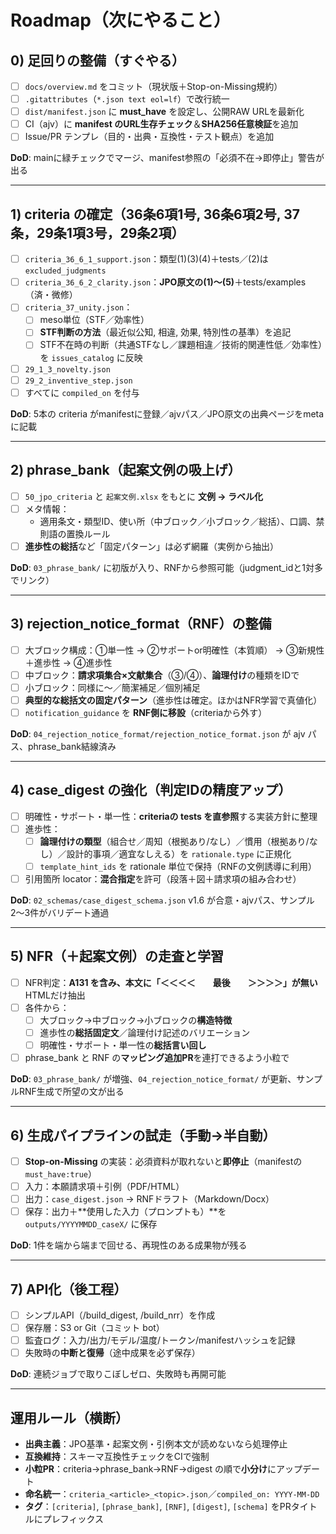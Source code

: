 # Roadmap（次にやること）

## 0) 足回りの整備（すぐやる）
- [ ] `docs/overview.md` をコミット（現状版＋Stop-on-Missing規約）
- [ ] `.gitattributes`（`*.json text eol=lf`）で改行統一
- [ ] `dist/manifest.json` に **must_have** を設定し、公開RAW URLを最新化
- [ ] CI（ajv）に **manifest のURL生存チェック**＆**SHA256任意検証**を追加
- [ ] Issue/PR テンプレ（目的・出典・互換性・テスト観点）を追加

**DoD**: mainに緑チェックでマージ、manifest参照の「必須不在→即停止」警告が出る

---

## 1) criteria の確定（36条6項1号, 36条6項2号, 37条，29条1項3号，29条2項）
- [ ] `criteria_36_6_1_support.json`：類型(1)(3)(4)＋tests／(2)は `excluded_judgments`  
- [ ] `criteria_36_6_2_clarity.json`：**JPO原文の(1)〜(5)**＋tests/examples（済・微修）
- [ ] `criteria_37_unity.json`：  
  - [ ] meso単位（STF／効率性）  
  - [ ] **STF判断の方法**（最近似公知, 相違, 効果, 特別性の基準）を追記  
  - [ ] STF不在時の判断（共通STFなし／課題相違／技術的関連性低／効率性）を `issues_catalog` に反映  
- [ ] `29_1_3_novelty.json`
- [ ] `29_2_inventive_step.json`
- [ ] すべてに `compiled_on` を付与

**DoD**: 5本の criteria がmanifestに登録／ajvパス／JPO原文の出典ページをmetaに記載

---

## 2) phrase_bank（起案文例の吸上げ）
- [ ] `50_jpo_criteria` と `起案文例.xlsx` をもとに **文例 → ラベル化**  
- [ ] メタ情報：  
  - 適用条文・類型ID、使い所（中ブロック／小ブロック／総括）、口調、禁則語の置換ルール  
- [ ] **進歩性の総括**など「固定パターン」は必ず網羅（実例から抽出）

**DoD**: `03_phrase_bank/` に初版が入り、RNFから参照可能（judgment_idと1対多でリンク）

---

## 3) rejection_notice_format（RNF）の整備
- [ ] 大ブロック構成：①単一性 → ②サポートor明確性（本質順） → ③新規性＋進歩性 → ④進歩性  
- [ ] 中ブロック：**請求項集合×文献集合**（③/④）、**論理付け**の種類をIDで  
- [ ] 小ブロック：同様に〜／簡潔補足／個別補足  
- [ ] **典型的な総括文の固定パターン**（進歩性は確定。ほかはNFR学習で真値化）  
- [ ] `notification_guidance` を **RNF側に移設**（criteriaから外す）

**DoD**: `04_rejection_notice_format/rejection_notice_format.json` が ajv パス、phrase_bank結線済み

---

## 4) case_digest の強化（判定IDの精度アップ）
- [ ] 明確性・サポート・単一性：**criteriaの tests を直参照**する実装方針に整理  
- [ ] 進歩性：  
  - [ ] **論理付けの類型**（組合せ／周知（根拠あり/なし）／慣用（根拠あり/なし）／設計的事項／適宜なしえる）を `rationale.type` に正規化  
  - [ ] `template_hint_ids` を rationale 単位で保持（RNFの文例誘導に利用）  
- [ ] 引用箇所 locator：**混合指定**を許可（段落＋図＋請求項の組み合わせ）

**DoD**: `02_schemas/case_digest_schema.json` v1.6 が合意・ajvパス、サンプル2〜3件がバリデート通過

---

## 5) NFR（＋起案文例）の走査と学習
- [ ] NFR判定：**A131 を含み、本文に「＜＜＜＜　　最後　　＞＞＞＞」が無い**HTMLだけ抽出  
- [ ] 各件から：  
  - [ ] 大ブロック→中ブロック→小ブロックの**構造特徴**  
  - [ ] 進歩性の**総括固定文**／論理付け記述のバリエーション  
  - [ ] 明確性・サポート・単一性の**総括言い回し**  
- [ ] phrase_bank と RNF の**マッピング追加PR**を連打できるよう小粒で

**DoD**: `03_phrase_bank/` が増強、`04_rejection_notice_format/` が更新、サンプルRNF生成で所望の文が出る

---

## 6) 生成パイプラインの試走（手動→半自動）
- [ ] **Stop-on-Missing** の実装：必須資料が取れないと**即停止**（manifestの `must_have:true`）  
- [ ] 入力：本願請求項＋引例（PDF/HTML）  
- [ ] 出力：`case_digest.json` → RNFドラフト（Markdown/Docx）  
- [ ] 保存：出力＋**使用した入力（プロンプトも）**を `outputs/YYYYMMDD_caseX/` に保存

**DoD**: 1件を端から端まで回せる、再現性のある成果物が残る

---

## 7) API化（後工程）
- [ ] シンプルAPI（/build_digest, /build_nrr）を作成  
- [ ] 保存層：S3 or Git（コミット bot）  
- [ ] 監査ログ：入力/出力/モデル/温度/トークン/manifestハッシュを記録  
- [ ] 失敗時の**中断と復帰**（途中成果を必ず保存）

**DoD**: 連続ジョブで取りこぼしゼロ、失敗時も再開可能

---

## 運用ルール（横断）
- **出典主義**：JPO基準・起案文例・引例本文が読めないなら処理停止  
- **互換維持**：スキーマ互換性チェックをCIで強制  
- **小粒PR**：criteria→phrase_bank→RNF→digest の順で**小分け**にアップデート  
- **命名統一**：`criteria_<article>_<topic>.json`／`compiled_on: YYYY-MM-DD`  
- **タグ**：`[criteria]`, `[phrase_bank]`, `[RNF]`, `[digest]`, `[schema]` をPRタイトルにプレフィックス
